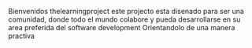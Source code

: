 Bienvenidos thelearningproject este projecto esta disenado para ser una comunidad, donde todo el mundo colabore y pueda desarrollarse en su area preferida del software development Orientandolo de una manera practiva